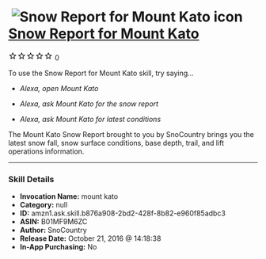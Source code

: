 # &nbsp;<img src="skill_icon" alt="Snow Report for Mount Kato icon" width="36"> [Snow Report for Mount Kato](http://alexa.amazon.com/#skills/amzn1.ask.skill.b876a908-2bd2-428f-8b82-e960f85adbc3)
![0 stars](../../images/ic_star_border_black_18dp_1x.png)![0 stars](../../images/ic_star_border_black_18dp_1x.png)![0 stars](../../images/ic_star_border_black_18dp_1x.png)![0 stars](../../images/ic_star_border_black_18dp_1x.png)![0 stars](../../images/ic_star_border_black_18dp_1x.png) 0

To use the Snow Report for Mount Kato skill, try saying...

* *Alexa, open Mount Kato*

* *Alexa, ask Mount Kato for the snow report*

* *Alexa, ask Mount Kato for latest conditions*

The Mount Kato Snow Report brought to you by SnoCountry brings you the latest snow fall, snow surface conditions,  base depth, trail, and lift operations information.

***

### Skill Details

* **Invocation Name:** mount kato
* **Category:** null
* **ID:** amzn1.ask.skill.b876a908-2bd2-428f-8b82-e960f85adbc3
* **ASIN:** B01MF9M6ZC
* **Author:** SnoCountry
* **Release Date:** October 21, 2016 @ 14:18:38
* **In-App Purchasing:** No
